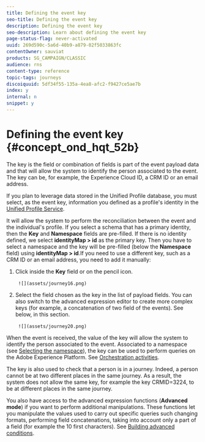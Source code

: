 ```yaml
---
title: Defining the event key
seo-title: Defining the event key
description: Defining the event key
seo-description: Learn about defining the event key
page-status-flag: never-activated
uuid: 269d590c-5a6d-40b9-a879-02f5033863fc
contentOwner: sauviat
products: SG_CAMPAIGN/CLASSIC
audience: rns
content-type: reference
topic-tags: journeys
discoiquuid: 5df34f55-135a-4ea8-afc2-f9427ce5ae7b
index: y
internal: n
snippet: y
---
```


# Defining the event key {#concept_ond_hqt_52b}

The key is the field or combination of fields is part of the event payload data and that will allow the system to identify the person associated to the event. The key can be, for example, the Experience Cloud ID, a CRM ID or an email address.

If you plan to leverage data stored in the Unified Profile database, you must select, as the event key, information you defined as a profile's identity in the [Unified Profile Service](https://www.adobe.io/apis/cloudplatform/dataservices/profile-identity-segmentation/profile-identity-segmentation-services.html#!api-specification/markdown/narrative/technical_overview/unified_profile_architectural_overview/unified_profile_architectural_overview.md).

It will allow the system to perform the reconciliation between the event and the individual's profile. If you select a schema that has a primary identity, then the **Key** and **Namespace** fields are pre-filled. If there is no identity defined, we select __identityMap > id__ as the primary key. Then you have to select a namespace and the key will be pre-filled (below the **Namespace** field) using __identityMap > id__.If you need to use a different key, such as a CRM ID or an email address, you need to add it manually:

1. Click inside the **Key** field or on the pencil icon.

        ![](assets/journey16.png)

1. Select the field chosen as the key in the list of payload fields. You can also switch to the advanced expression editor to create more complex keys (for example, a concatenation of two field of the events). See below, in this section.

        ![](assets/journey20.png)

When the event is received, the value of the key will allow the system to identify the person associated to the event. Associated to a namespace (see [Selecting the namespace](eventnamespace.md#concept_ckb_3qt_52b)), the key can be used to perform queries on the Adobe Experience Platform. See [Orchestration activities](journeyorchestration.md#concept_ksq_2rt_52b).

The key is also used to check that a person is in a journey. Indeed, a person cannot be at two different places in the same journey. As a result, the system does not allow the same key, for example the key CRMID=3224, to be at different places in the same journey.

You also have access to the advanced expression functions (**Advanced mode**) if you want to perform additional manipulations. These functions let you manipulate the values used to carry out specific queries such changing formats, performing field concatenations, taking into account only a part of a field (for example the 10 first characters). See [Building advanced conditions](expressionadvanced.md#concept_uyj_trt_52b).  
